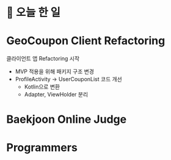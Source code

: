 # :thought_balloon: __오늘 한 일__

# __GeoCoupon Client Refactoring__
클라이언트 앱 Refactoring 시작

* MVP 적용을 위해 패키지 구조 변경
* ProfileActivity -> UserCouponList 코드 개선
    * Kotlin으로 변환
    * Adapter, ViewHolder 분리

# __Baekjoon Online Judge__
# __Programmers__
